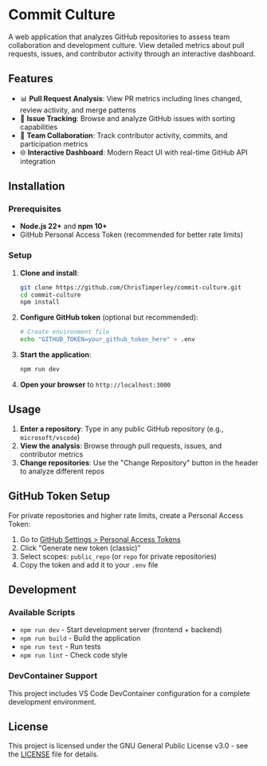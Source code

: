 # Commit Culture

A web application that analyzes GitHub repositories to assess team collaboration and development culture. View detailed metrics about pull requests, issues, and contributor activity through an interactive dashboard.

## Features

- 📊 **Pull Request Analysis**: View PR metrics including lines changed, review activity, and merge patterns
- 🔗 **Issue Tracking**: Browse and analyze GitHub issues with sorting capabilities
- 👥 **Team Collaboration**: Track contributor activity, commits, and participation metrics
- 🌐 **Interactive Dashboard**: Modern React UI with real-time GitHub API integration

## Installation

### Prerequisites

- **Node.js 22+** and **npm 10+**
- GitHub Personal Access Token (recommended for better rate limits)

### Setup

1. **Clone and install**:

   ```bash
   git clone https://github.com/ChrisTimperley/commit-culture.git
   cd commit-culture
   npm install
   ```

2. **Configure GitHub token** (optional but recommended):

   ```bash
   # Create environment file
   echo "GITHUB_TOKEN=your_github_token_here" > .env
   ```

3. **Start the application**:

   ```bash
   npm run dev
   ```

4. **Open your browser** to `http://localhost:3000`

## Usage

1. **Enter a repository**: Type in any public GitHub repository (e.g., `microsoft/vscode`)
2. **View the analysis**: Browse through pull requests, issues, and contributor metrics
3. **Change repositories**: Use the "Change Repository" button in the header to analyze different repos

## GitHub Token Setup

For private repositories and higher rate limits, create a Personal Access Token:

1. Go to [GitHub Settings > Personal Access Tokens](https://github.com/settings/tokens)
2. Click "Generate new token (classic)"
3. Select scopes: `public_repo` (or `repo` for private repositories)
4. Copy the token and add it to your `.env` file

## Development

### Available Scripts

- `npm run dev` - Start development server (frontend + backend)
- `npm run build` - Build the application
- `npm run test` - Run tests
- `npm run lint` - Check code style

### DevContainer Support

This project includes VS Code DevContainer configuration for a complete development environment.

## License

This project is licensed under the GNU General Public License v3.0 - see the [LICENSE](LICENSE) file for details.
